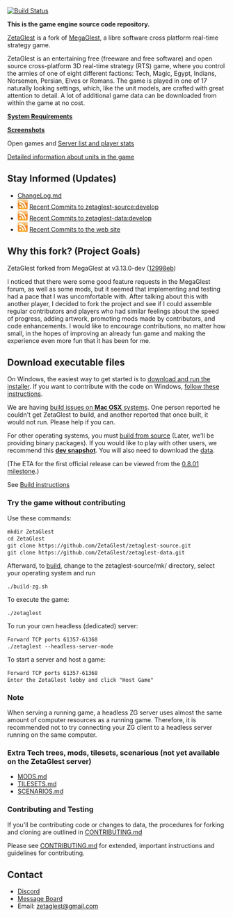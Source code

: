 [![Build Status](https://travis-ci.org/ZetaGlest/zetaglest-source.svg?branch=develop)](https://travis-ci.org/ZetaGlest/zetaglest-source)

**This is the game engine source code repository.**

[ZetaGlest](https://zetaglest.github.io/docs/) is a fork of [MegaGlest](http://megaglest.org/),
a libre software cross platform real-time strategy game.

ZetaGlest is an entertaining free (freeware and free software) and open
source cross-platform 3D real-time strategy (RTS) game, where you
control the armies of one of eight different factions: Tech, Magic,
Egypt, Indians, Norsemen, Persian, Elves or Romans. The game is played
in one of 17 naturally looking settings, which, like the unit models,
are crafted with great attention to detail. A lot of additional game
data can be downloaded from within the game at no cost.

**[System Requirements](https://zetaglest.github.io/docs/system_requirements.html)**

**[Screenshots](https://github.com/ZetaGlest/screenshots)**

Open games and [Server list and player stats](https://zetaglest.dreamhosters.com/)

[Detailed information about units in the game](https://zetaglest.github.io/)

## Stay Informed (Updates)

* [ChangeLog.md](https://github.com/ZetaGlest/zetaglest-source/blob/develop/ChangeLog.md)<br >
* [![RSS](rss_23x23.jpeg)](https://github.com/ZetaGlest/zetaglest-source/commits/develop.atom)
[Recent Commits to zetaglest-source:develop](https://github.com/ZetaGlest/zetaglest-source/commits/develop.atom)<br >
* [![RSS](rss_23x23.jpeg)](https://github.com/ZetaGlest/zetaglest-data/commits/develop.atom)
[Recent Commits to zetaglest-data:develop](https://github.com/ZetaGlest/zetaglest-data/commits/develop.atom)<br >
* [![RSS](rss_23x23.jpeg)](https://github.com/ZetaGlest/zetaglest.github.io/commits/master.atom)
[Recent Commits to the web site](https://github.com/ZetaGlest/zetaglest.github.io/commits/master.atom)

## Why this fork? (Project Goals)

ZetaGlest forked from MegaGlest at v3.13.0-dev ([12998eb](https://github.com/ZetaGlest/zetaglest-source/commit/12998eb10f6447ac89a45d1e6d76f17946647b7a))

I noticed that there were some good feature requests in the MegaGlest
forum, as well as some mods, but it seemed that implementing and
testing had a pace that I was uncomfortable with. After talking about
this with another player, I decided to fork the project and see if I
could assemble regular contributors and players who had similar
feelings about the speed of progress, adding artwork, promoting mods
made by contributors, and code enhancements. I would like to encourage
contributions, no matter how small, in the hopes of improving an
already fun game and making the experience even more fun that it has
been for me.

## Download executable files

On Windows, the easiest way to get started is to [download and run the installer](https://github.com/ZetaGlest/windows-installer).
If you want to contribute with the code on Windows, [follow these instructions](https://github.com/ZetaGlest/zetaglest-source/tree/develop/mk/windows).

We are having [build issues on **Mac OSX**
systems](https://github.com/ZetaGlest/zetaglest-source/issues/25). One
person reported he couldn't get ZetaGlest to build, and another reported
that once built, it would not run. Please help if you can.

For other operating systems, you must [build from
source](https://github.com/ZetaGlest/zetaglest-source/blob/develop/BUILD.md) (Later,
we'll be providing binary packages). If you would like to play
with other users, we recommend this **[dev
snapshot](https://github.com/ZetaGlest/zetaglest-source/releases)**.
You will also need to download the
[data](https://github.com/ZetaGlest/zetaglest-data/releases).

(The ETA for the first official release can be viewed from the [0.8.01
milestone](https://github.com/ZetaGlest/zetaglest-source/milestone/1).)

See [Build instructions](https://github.com/ZetaGlest/zetaglest-source/blob/develop/BUILD.md)

### Try the game without contributing

Use these commands:

    mkdir ZetaGlest
    cd ZetaGlest
    git clone https://github.com/ZetaGlest/zetaglest-source.git
    git clone https://github.com/ZetaGlest/zetaglest-data.git

Afterward, to
[build](https://github.com/ZetaGlest/zetaglest-source/blob/develop/BUILD.md),
change to the zetaglest-source/mk/ directory, select your operating system and run

    ./build-zg.sh

To execute the game:

    ./zetaglest

To run your own headless (dedicated) server:

    Forward TCP ports 61357-61368
    ./zetaglest --headless-server-mode

To start a server and host a game:

    Forward TCP ports 61357-61368
    Enter the ZetaGlest lobby and click "Host Game"

### Note

When serving a running game, a headless ZG server uses almost the
same amount of computer resources as a running game. Therefore, it is
recommended not to try connecting your ZG client to a headless server
running on the same computer.

### Extra Tech trees, mods, tilesets, scenarious (not yet available on the ZetaGlest server)

* [MODS.md](https://github.com/ZetaGlest/zetaglest-data/blob/develop/MODS.md)
* [TILESETS.md](https://github.com/ZetaGlest/zetaglest-data/blob/develop/TILESETS.md)
* [SCENARIOS.md](https://github.com/ZetaGlest/zetaglest-data/blob/develop/SCENARIOS.md)

### Contributing and Testing

If you'll be contributing code or changes to data, the procedures for
forking and cloning are outlined in [CONTRIBUTING.md](https://github.com/ZetaGlest/zetaglest-source/blob/develop/CONTRIBUTING.md)

Please see [CONTRIBUTING.md](https://github.com/ZetaGlest/zetaglest-source/blob/develop/CONTRIBUTING.md)
for extended, important instructions and guidelines for contributing.

## Contact

* [Discord](https://discord.gg/WaAaXS7)
* [Message Board](https://groups.google.com/forum/#!forum/zetaglest)
* Email: zetaglest@gmail.com
